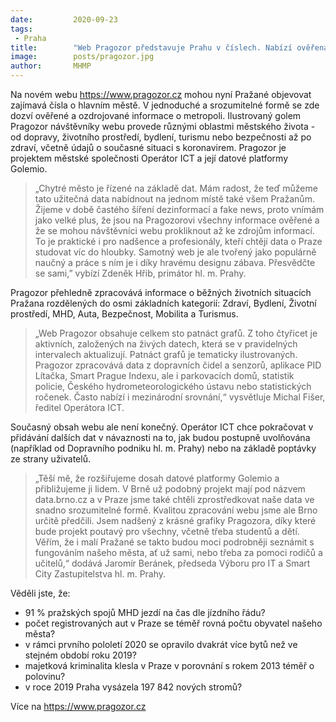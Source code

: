 ```yaml
---
date:         2020-09-23
tags:         
 - Praha
title:        "Web Pragozor představuje Prahu v číslech. Nabízí ověřená data o zdraví, koronaviru, bydlení či dopravě"
image: 	      posts/pragozor.jpg
author:       MHMP
---
```


Na novém webu <https://www.pragozor.cz> mohou nyní Pražané objevovat zajímavá čísla o hlavním městě. V jednoduché a srozumitelné formě se zde dozví ověřené a ozdrojované informace o metropoli. Ilustrovaný golem Pragozor návštěvníky webu provede různými oblastmi městského života - od dopravy, životního prostředí, bydlení, turismu nebo bezpečnosti až po zdraví, včetně údajů o současné situaci s koronavirem. Pragozor je projektem městské společnosti Operátor ICT a její datové platformy Golemio.

> „Chytré město je řízené na základě dat. Mám radost, že teď můžeme tato užitečná data nabídnout na jednom místě také všem Pražanům. Žijeme v době častého šíření dezinformací a fake news, proto vnímám jako velké plus, že jsou na Pragozorovi všechny informace ověřené a že se mohou návštěvníci webu prokliknout až ke zdrojům informací. To je praktické i pro nadšence a profesionály, kteří chtějí data o Praze studovat víc do hloubky. Samotný web je ale tvořený jako populárně naučný a práce s ním je i díky hravému designu zábava. Přesvědčte se sami,” vybízí Zdeněk Hřib, primátor hl. m. Prahy.

Pragozor přehledně zpracovává informace o běžných životních situacích Pražana rozdělených do osmi základních kategorií: Zdraví, Bydlení, Životní prostředí, MHD, Auta, Bezpečnost, Mobilita a Turismus.

> „Web Pragozor obsahuje celkem sto patnáct grafů. Z toho čtyřicet je aktivních, založených na živých datech, která se v pravidelných intervalech aktualizují. Patnáct grafů je tematicky ilustrovaných. Pragozor zpracovává data z dopravních čidel a senzorů, aplikace PID Lítačka, Smart Prague Indexu, ale i parkovacích domů, statistik policie, Českého hydrometeorologického ústavu nebo statistických ročenek. Často nabízí i mezinárodní srovnání,“ vysvětluje Michal Fišer, ředitel Operátora ICT.

Současný obsah webu ale není konečný. Operátor ICT chce pokračovat v přidávání dalších dat v návaznosti na to, jak budou postupně uvolňována (například od Dopravního podniku hl. m. Prahy) nebo na základě poptávky ze strany uživatelů.

> „Těší mě, že rozšiřujeme dosah datové platformy Golemio a přibližujeme ji lidem. V Brně už podobný projekt mají pod názvem data.brno.cz a v Praze jsme také chtěli zprostředkovat naše data ve snadno srozumitelné formě. Kvalitou zpracování webu jsme ale Brno určitě předčili. Jsem nadšený z krásné grafiky Pragozora, díky které bude projekt poutavý pro všechny, včetně třeba studentů a dětí. Věřím, že i malí Pražané se takto budou moci podrobněji seznámit s fungováním našeho města, ať už sami, nebo třeba za pomoci rodičů a učitelů,“ dodává Jaromír Beránek, předseda Výboru pro IT a Smart City Zastupitelstva hl. m. Prahy.

Věděli jste, že:
* 91 % pražských spojů MHD jezdí na čas dle jízdního řádu?
* počet registrovaných aut v Praze se téměř rovná počtu obyvatel našeho města?
* v rámci prvního pololetí 2020 se opravilo dvakrát více bytů než ve stejném období roku 2019?
* majetková kriminalita klesla v Praze v porovnání s rokem 2013 téměř o polovinu?
* v roce 2019 Praha vysázela 197 842 nových stromů?

Více na <https://www.pragozor.cz>
